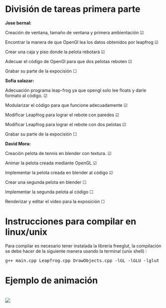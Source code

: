 <!DOCTYPE html>
<html>
<body>

<h1>División de tareas primera parte</h1>
<b>Jose bernal:</b> 
<p>Creación de ventana, tamaño de ventana y primera ambientación &#9745;</p> 
<p> Encontrar la manera de que OpenGl lea los datos obtenidos por leapfrog &#9745;</p>
<p> Crear una caja y piso donde la pelota rebotará &#9745;</p>
<p> Adecuar el código de OpenGl para que dos pelotas reboten &#9745;</p>
 <p> Grabar su parte de la expocisión &#9744;</p>

<b>Sofia salazar:</b> 
<p>Adecuación programa leap-frog ya que opengl solo lee floats y darle formato al código. &#9745;</p>
 <p> Modularizar el código para que funcione adecuadamente  &#9745;</p>
 <p> Modificar Leapfrog para lograr el rebote con paredes  &#9745;</p>
  <p> Modificar Leapfrog para lograr el rebote con dos pelotas  &#9745;</p>
   <p> Grabar su parte de la expocisión &#9744;</p>

<b>David Mora: </b> 
<p>Creación pelota de tennis en blender con textura. &#9745;</p>
<p> Animar la pelota creada mediante OpenGL &#9745; </p>
<p> Implementar la pelota creada en blender al código &#9745; </p>
<p> Crear una segunda pelota en blender  &#9744; </p>
<p> Implementar la segunda pelota al código &#9744; </p>
<p> Renderizar y editar el video para la exposición &#9744; </p>



<h1>Instrucciones para compilar en linux/unix</h1>
<p> Para compilar es necesario tener instalada la librería freeglut, la compilación se debe hacer de la siguiente manera usando la terminal (unix shell) :</p>
<div class="highlight highlight-source-shell"><pre>g++ main.cpp Leapfrog.cpp DrawObjects.cpp -lGL -lGLU -lglut </pre></div>

<h1> Ejemplo de animación <h1>

![](pelota.gif)

</body>
</html>
